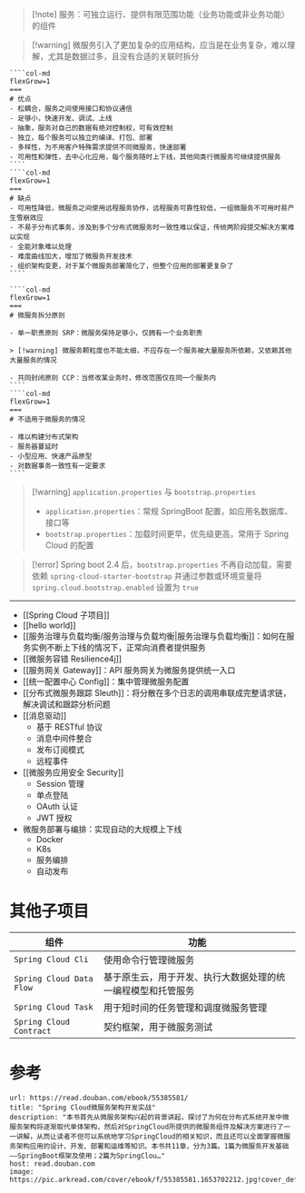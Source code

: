 
> [!note] 服务：可独立运行、提供有限范围功能（业务功能或非业务功能）的组件

> [!warning] 微服务引入了更加复杂的应用结构，应当是在业务复杂，难以理解，尤其是数据过多，且没有合适的关联时拆分

`````col
````col-md
flexGrow=1
===
# 优点
- 松耦合，服务之间使用接口和协议通信
- 足够小，快速开发、调试、上线
- 抽象，服务对自己的数据有绝对控制权，可有效控制
- 独立，每个服务可以独立的编译、打包、部署
- 多样性，为不用客户特殊需求提供不同微服务，快速部署
- 可用性和弹性，去中心化应用，每个服务随时上下线，其他同类行微服务可继续提供服务
````
````col-md
flexGrow=1
===
# 缺点
- 可用性降低，微服务之间使用远程服务协作，远程服务可靠性较低，一组微服务不可用时易产生雪崩效应
- 不易于分布式事务，涉及到多个分布式微服务时一致性难以保证，传统两阶段提交解决方案难以实现
- 全能对象难以处理
- 难度曲线加大，增加了微服务开发技术
- 组织架构变更，对于某个微服务部署简化了，但整个应用的部署更复杂了
````
`````

`````col
````col-md
flexGrow=1
===
# 微服务拆分原则

- 单一职责原则 SRP：微服务保持足够小，仅拥有一个业务职责

> [!warning] 微服务颗粒度也不能太细，不应存在一个服务被大量服务所依赖，又依赖其他大量服务的情况

- 共同封闭原则 CCP：当修改某业务时，修改范围仅在同一个服务内
````
````col-md
flexGrow=1
===
# 不适用于微服务的情况

- 难以构建分布式架构
- 服务器蔓延时
- 小型应用、快速产品原型
- 对数据事务一致性有一定要求
````
`````

>[!warning] `application.properties` 与 `bootstrap.properties`
>- `application.properties`：常规 SpringBoot 配置，如应用名数据库、接口等
>- `bootstrap.properties`：加载时间更早，优先级更高，常用于 Spring Cloud 的配置

> [!error] Spring boot 2.4 后，`bootstrap.properties` 不再自动加载，需要依赖 `spring-cloud-starter-bootstrap` 并通过参数或环境变量将 `spring.cloud.bootstrap.enabled` 设置为 `true`

---

- [[Spring Cloud 子项目]]
- [[hello world]]
- [[服务治理与负载均衡/服务治理与负载均衡|服务治理与负载均衡]]：如何在服务实例不断上下线的情况下，正常向消费者提供服务
- [[微服务容错 Resilience4j]]
- [[服务网关 Gateway]]：API 服务网关为微服务提供统一入口
- [[统一配置中心 Config]]：集中管理微服务配置
- [[分布式微服务跟踪 Sleuth]]：将分散在多个日志的调用串联成完整请求链，解决调试和跟踪分析问题
- [[消息驱动]]
	- 基于 RESTful 协议
	- 消息中间件整合
	- 发布订阅模式
	- 远程事件
- [[微服务应用安全 Security]]
	- Session 管理
	- 单点登陆
	- OAuth 认证
	- JWT 授权
- 微服务部署与编排：实现自动的大规模上下线
	- Docker
	- K8s
	- 服务编排
	- 自动发布

# 其他子项目

| 组件                       | 功能                             |
| ------------------------ | ------------------------------ |
| `Spring Cloud Cli`       | 使用命令行管理微服务                     |
| `Spring Cloud Data Flow` | 基于原生云，用于开发、执行大数据处理的统一编程模型和托管服务 |
| `Spring Cloud Task`      | 用于短时间的任务管理和调度微服务管理             |
| `Spring Cloud Contract`  | 契约框架，用于微服务测试                   |

# 参考

```cardlink
url: https://read.douban.com/ebook/55385581/
title: "Spring Cloud微服务架构开发实战"
description: "本书首先从微服务架构兴起的背景讲起，探讨了为何在分布式系统开发中微服务架构将逐渐取代单体架构，然后对SpringCloud所提供的微服务组件及解决方案进行了一一讲解，从而让读者不但可以系统地学习SpringCloud的相关知识，而且还可以全面掌握微服务架构应用的设计、开发、部署和运维等知识。本书共11章，分为3篇。1篇为微服务开发基础——SpringBoot框架及使用；2篇为SpringClou…"
host: read.douban.com
image: https://pic.arkread.com/cover/ebook/f/55385581.1653702212.jpg!cover_default.jpg
```
